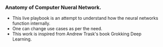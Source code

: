 ### Anatomy of Computer Nueral Network.

- This live playbook is an attempt to understand how the neural networks function internally.
- One can change use cases as per the need.
- This work is inspired from Andrew Trask's book Grokking Deep Learning.
